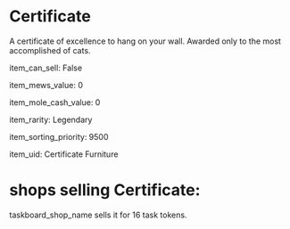 # Certificate

A certificate of excellence to hang on your wall. Awarded only to the most accomplished of cats.

item_can_sell: False

item_mews_value: 0

item_mole_cash_value: 0

item_rarity: Legendary

item_sorting_priority: 9500

item_uid: Certificate Furniture

# shops selling Certificate:

taskboard_shop_name sells it for 16 task tokens.